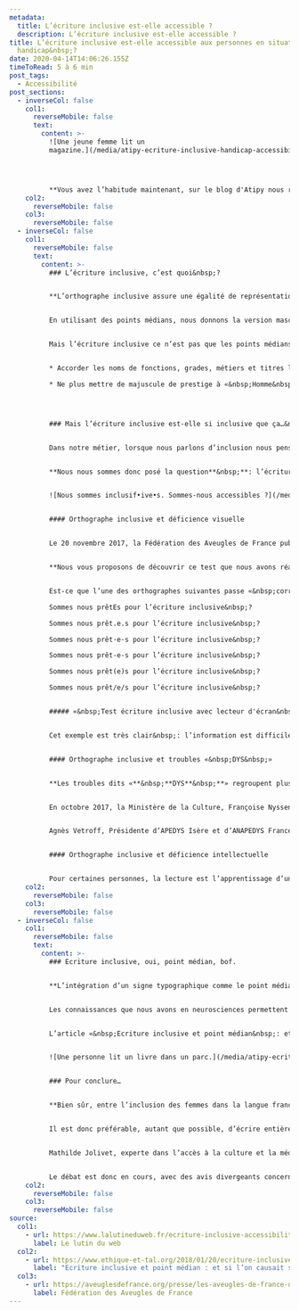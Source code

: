 ```yaml
---
metadata:
  title: L’écriture inclusive est-elle accessible ?
  description: L’écriture inclusive est-elle accessible ?
title: L’écriture inclusive est-elle accessible aux personnes en situation de
  handicap&nbsp;?
date: 2020-04-14T14:06:26.155Z
timeToRead: 5 à 6 min
post_tags:
  - Accessibilité
post_sections:
  - inverseCol: false
    col1:
      reverseMobile: false
      text:
        content: >-
          ![Une jeune femme lit un
          magazine.](/media/atipy-ecriture-inclusive-handicap-accessibilite-1.jpg)




          **Vous avez l’habitude maintenant, sur le blog d'Atipy nous rédigeons des articles qui traitent de l’accès à l’information pour tous. Nous n’aborderons donc pas le sujet de l’égalité des sexes (même si nous avons notre avis sur la question 😉 ) Nous allons vous parler d’orthographe ou écriture inclusive.**
    col2:
      reverseMobile: false
    col3:
      reverseMobile: false
  - inverseCol: false
    col1:
      reverseMobile: false
      text:
        content: >-
          ### L’écriture inclusive, c’est quoi&nbsp;?


          **L’orthographe inclusive assure une égalité de représentation entre les femmes et les hommes. Cette écriture est dite inclusive, c’est à dire qu’elle prend en compte tout le monde.**


          En utilisant des points médians, nous donnons la version masculine et féminine d’un mot. Par exemple, au lieu d’écrire «&nbsp;les commerçants&nbsp;», nous écrivons «&nbsp;les commerçant·e·s&nbsp;». Ce point qui sépare les lettres est le point médian.


          Mais l’écriture inclusive ce n’est pas que les points médians. C’est aussi&nbsp;:


          * Accorder les noms de fonctions, grades, métiers et titres lorsqu’il s’agit de femmes.

          * Ne plus mettre de majuscule de prestige à «&nbsp;Homme&nbsp;» et utiliser plutôt «&nbsp;humain&nbsp;» que «&nbsp;homme&nbsp;».




          ### Mais l’écriture inclusive est-elle si inclusive que ça…&nbsp;?


          Dans notre métier, lorsque nous parlons d’inclusion nous pensons aux personnes âgées, aveugles et malvoyantes, sourdes et malentendantes, autistes, déficientes intellectuelles, avec un handicap moteur, daltoniennes, avec des troubles «&nbsp;DYS&nbsp;»…


          **Nous nous sommes donc posé la question**&nbsp;**: l’écriture inclusive prend-t-elle en compte les personnes en situation de handicap**&nbsp;**?**


          ![Nous sommes inclusif•ive•s. Sommes-nous accessibles ?](/media/atipy-ecriture-inclusive-handicap-accessibilite-2.jpg)


          #### Orthographe inclusive et déficience visuelle


          Le 20 novembre 2017, la Fédération des Aveugles de France publiait un communiqué sur le sujet. Vincent Michel, son président, indiquait alors que cette orthographe n’était tout simplement pas lisible pour les utilisateurs de synthèse vocale et lecteurs d’écran. Une grande majorité des personnes aveugles utilisent un logiciel de lecture pour pouvoir naviguer sur internet. A l’heure actuelle, l’orthographe inclusive n’est pas lisible.


          **Nous vous proposons de découvrir ce test que nous avons réalisé avec les phrases suivantes**&nbsp;**:**


          Est-ce que l’une des orthographes suivantes passe «&nbsp;correctement&nbsp;» avec un logiciel de lecture vocale pour un aveugle ou déficient visuel&nbsp;? Ou est-ce que tout est désagréable à la lecture&nbsp;?

          Sommes nous prêtEs pour l’écriture inclusive&nbsp;?

          Sommes nous prêt.e.s pour l’écriture inclusive&nbsp;?

          Sommes nous prêt·e·s pour l’écriture inclusive&nbsp;?

          Sommes nous prêt-e-s pour l’écriture inclusive&nbsp;?

          Sommes nous prêt(e)s pour l’écriture inclusive&nbsp;?

          Sommes nous prêt/e/s pour l’écriture inclusive&nbsp;?


          ##### «&nbsp;Test écriture inclusive avec lecteur d'écran&nbsp;»


          Cet exemple est très clair&nbsp;: l’information est difficile à comprendre. A l’avenir, les logiciels pourront-ils être parametrés pour prendre en compte l’orthographe inclusive&nbsp;?


          #### Orthographe inclusive et troubles «&nbsp;DYS&nbsp;»


          **Les troubles dits «**&nbsp;**DYS**&nbsp;**» regroupent plusieurs familles. La dyslexie est la plus médiatisée, mais il existe également la dyspraxie, la dysorthographie, la dyscalculie et la dysphasie.**


          En octobre 2017, la Ministère de la Culture, Françoise Nyssen posait la question&nbsp;: «&nbsp;Comment font les enfants dyslexiques pour s’en sortir avec cette écriture là&nbsp;?&nbsp;» La question est pertinente. La lisibilité et la compréhension de l’écriture inclusive peuvent être de nouvelles difficultés pour les personnes dyslexiques. En effet, les points médians, inhabituels, peuvent venir perturber la lecture. Cette question se pose également pour les enfants en apprentissage de la lecture, les personnes âgées, les personnes déficientes intellectuelles ou lisant mal.


          Agnès Vetroff, Présidente d’APEDYS Isère et d’ANAPEDYS France, estime que «&nbsp;ça peut compliquer la lecture pour les élèves dyslexiques&nbsp;». En effet, la ponctuation est déjà une difficulté pour certains enfants en apprentissage de la lecture. Françoise Garcia, vice-présidente de la Fédération nationale des orthophonistes, est du même avis. La société Aidodys, solution web pour les troubles DYS et autres difficultés de lecture, mentionne également que «&nbsp;l’écriture inclusive est compliquée pour les élèves ayant des difficultés de lecture.&nbsp;»


          #### Orthographe inclusive et déficience intellectuelle


          Pour certaines personnes, la lecture est l’apprentissage d’une vie et demande des efforts importants. L’introduction d’une ponctuation inhabituelle est un nouveau challenge à relever. Le risque est que l’information ne soit tout simplement pas comprise.
    col2:
      reverseMobile: false
    col3:
      reverseMobile: false
  - inverseCol: false
    col1:
      reverseMobile: false
      text:
        content: >-
          ### Ecriture inclusive, oui, point médian, bof.


          **L’intégration d’un signe typographique comme le point médian au sein même des mots a un impact sur la qualité et la rapidité de lecture, handicap ou non.**


          Les connaissances que nous avons en neurosciences permettent déjà de pressentir l’impact de ce point médian sur la lecture pour tous les publics. La difficulté du point médian est qu’il crée une cassure rendant une partie du mot imprononçable.


          L’article «&nbsp;Ecriture inclusive et point médian&nbsp;: et si l’on causait science&nbsp;?&nbsp;» donne l’exemple du pronom ceux/celles. En utilisant le point médian, cela s’écrit&nbsp;: ceux·lles. Le suffixe ·lles n’étant pas prononçable, il est donc plus difficile à lire, comme si il s’agissait d’un nouveau mot. L’habitude pourra permettre l’apprentissage de ces nouvelles formes d’orthographe. Cependant, pour les publics ayant des difficultés de lecture, cela creuse davantage l’inégalité dans l’accès à l’information.


          ![Une personne lit un livre dans un parc.](/media/atipy-ecriture-inclusive-handicap-accessibilite-3.jpg)


          ### Pour conclure…


          **Bien sûr, entre l’inclusion des femmes dans la langue français et l’accès à la lecture de tous les publics, notre coeur balance… Le point médian reste le point complexe de cette nouvelle orthographe.**


          Il est donc préférable, autant que possible, d’écrire entièrement chaque mot. Par exemple, préférez «&nbsp;Sommes-nous prêts et prêtes pour l’écriture inclusive&nbsp;?&nbsp;» à «&nbsp;Sommes-nous prêt·e·s pour l’écriture inclusive&nbsp;?&nbsp;»


          Mathilde Jolivet, experte dans l’accès à la culture et la médiation, ajoute, très justement que «&nbsp;s’il est difficile de lire l’écriture inclusive, cela ajoute également une difficulté pour écrire. Il faut une excellente maitrise du français pour utiliser l’écriture inclusive en tant qu’auteur. Si cette écriture devait devenir la norme, cela pourrait creuser le fossé entre les personnes «&nbsp;aptes&nbsp;» à s’exprimer par écrit et ceux qui n’oseront plus le faire.&nbsp;»


          Le débat est donc en cours, avec des avis divergeants concernant l’accès à l’information pour tous. La réalisation d’une étude poussée auprès des publics concernés permettrait de développer une solution la plus inclusive possible. Qui s’y colle&nbsp;? 😄
    col2:
      reverseMobile: false
    col3:
      reverseMobile: false
source:
  col1:
    - url: https://www.lalutineduweb.fr/ecriture-inclusive-accessibilite-solutions/
      label: Le lutin du web
  col2:
    - url: https://www.ethique-et-tal.org/2018/01/20/ecriture-inclusive-et-point-median-et-si-lon-causait-science/
      label: "Ecriture inclusive et point médian : et si l’on causait science ?"
  col3:
    - url: https://aveuglesdefrance.org/presse/les-aveugles-de-france-disent-non-au-melange-des-genres
      label: Fédération des Aveugles de France
---
```

